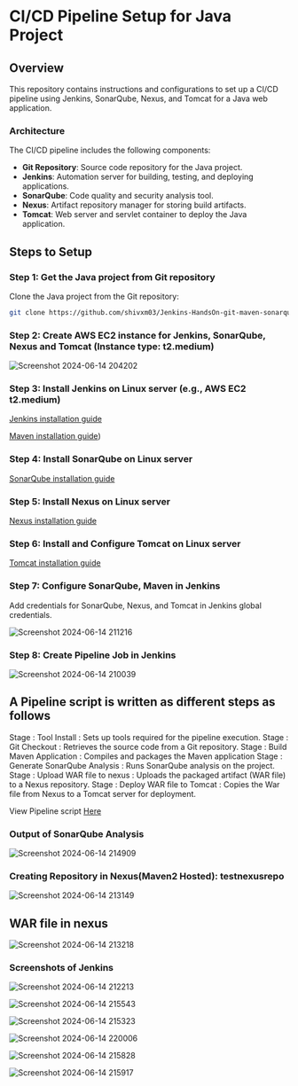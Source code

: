 # CI/CD Pipeline Setup for Java Project

## Overview
This repository contains instructions and configurations to set up a CI/CD pipeline using Jenkins, SonarQube, Nexus, and Tomcat for a Java web application.

### Architecture
The CI/CD pipeline includes the following components:
- **Git Repository**: Source code repository for the Java project.
- **Jenkins**: Automation server for building, testing, and deploying applications.
- **SonarQube**: Code quality and security analysis tool.
- **Nexus**: Artifact repository manager for storing build artifacts.
- **Tomcat**: Web server and servlet container to deploy the Java application.

## Steps to Setup

### Step 1: Get the Java project from Git repository
Clone the Java project from the Git repository:

```bash
git clone https://github.com/shivxm03/Jenkins-HandsOn-git-maven-sonarqube-nexus-tomcat-CI-CD.git
```
### Step 2: Create AWS EC2 instance for Jenkins, SonarQube, Nexus and Tomcat (Instance type: t2.medium)

![Screenshot 2024-06-14 204202](https://github.com/shivxm03/Jenkins-HandsOn-git-maven-sonarqube-nexus-tomcat-CI-CD/assets/157244434/84e58550-a1a5-4642-8780-8fea3879f45f)

### Step 3: Install Jenkins on Linux server (e.g., AWS EC2 t2.medium)
 
 [Jenkins installation guide](https://www.jenkins.io/doc/book/installing/linux/ )

 [Maven installation guide](https://maven.apache.org/install.html))

 ### Step 4: Install SonarQube on Linux server
 
 [SonarQube installation guide](https://www.sonarsource.com/products/sonarqube/downloads/)

 ### Step 5: Install Nexus on Linux server
 
 [Nexus installation guide](https://help.sonatype.com/en/download.html)

 ### Step 6: Install and Configure Tomcat on Linux server
 
 [Tomcat installation guide](https://tomcat.apache.org/download-90.cgi)

 ### Step 7: Configure SonarQube, Maven in Jenkins

Add credentials for SonarQube, Nexus, and Tomcat in Jenkins global credentials.

![Screenshot 2024-06-14 211216](https://github.com/shivxm03/Jenkins-HandsOn-git-maven-sonarqube-nexus-tomcat-CI-CD/assets/157244434/638c51fb-bd74-40f7-83a4-259df9696696)

### Step 8: Create Pipeline Job in Jenkins

 ![Screenshot 2024-06-14 210039](https://github.com/shivxm03/Jenkins-HandsOn-git-maven-sonarqube-nexus-tomcat-CI-CD/assets/157244434/eee11dda-3bf4-4ac2-a797-29644a2f1303)

## A Pipeline script is written as different steps as follows

Stage : Tool Install : Sets up tools required for the pipeline execution.
Stage : Git Checkout : Retrieves the source code from a Git repository.
Stage : Build Maven Application : Compiles and packages the Maven application
Stage : Generate SonarQube Analysis : Runs SonarQube analysis on the project.
Stage : Upload WAR file to nexus : Uploads the packaged artifact (WAR file) to a Nexus repository.
Stage : Deploy WAR file to Tomcat : Copies the War file from Nexus to a Tomcat server for deployment.

View Pipeline script  [Here](https://github.com/shivxm03/Jenkins-HandsOn-git-maven-sonarqube-nexus-tomcat-CI-CD/blob/main/jenkinsfile-cicd)

### Output of SonarQube Analysis

![Screenshot 2024-06-14 214909](https://github.com/shivxm03/Jenkins-HandsOn-git-maven-sonarqube-nexus-tomcat-CI-CD/assets/157244434/708ffb18-502b-47a0-a3dc-3ccf13dc995a)

### Creating Repository in Nexus(Maven2 Hosted): testnexusrepo

![Screenshot 2024-06-14 213149](https://github.com/shivxm03/Jenkins-HandsOn-git-maven-sonarqube-nexus-tomcat-CI-CD/assets/157244434/5669095a-3b61-4cc1-b5a8-98e1b81932a5)

## WAR file in nexus

![Screenshot 2024-06-14 213218](https://github.com/shivxm03/Jenkins-HandsOn-git-maven-sonarqube-nexus-tomcat-CI-CD/assets/157244434/0b22249f-101c-42d0-b910-e831a7127eee)

### Screenshots of Jenkins

![Screenshot 2024-06-14 212213](https://github.com/shivxm03/Jenkins-HandsOn-git-maven-sonarqube-nexus-tomcat-CI-CD/assets/157244434/6bf4572f-912f-4e95-8a7a-b9169514c09a)

![Screenshot 2024-06-14 215543](https://github.com/shivxm03/Jenkins-HandsOn-git-maven-sonarqube-nexus-tomcat-CI-CD/assets/157244434/8cc8a026-6e11-40a1-94b1-08c6629fdf69)

![Screenshot 2024-06-14 215323](https://github.com/shivxm03/Jenkins-HandsOn-git-maven-sonarqube-nexus-tomcat-CI-CD/assets/157244434/3a877714-8ec8-492d-a0e1-ce54982a1eac)

![Screenshot 2024-06-14 220006](https://github.com/shivxm03/Jenkins-HandsOn-git-maven-sonarqube-nexus-tomcat-CI-CD/assets/157244434/0a2118cb-4565-417a-85e6-81b4a07b9845)

![Screenshot 2024-06-14 215828](https://github.com/shivxm03/Jenkins-HandsOn-git-maven-sonarqube-nexus-tomcat-CI-CD/assets/157244434/529cd679-6bad-4394-9aa4-7095214da485)

![Screenshot 2024-06-14 215917](https://github.com/shivxm03/Jenkins-HandsOn-git-maven-sonarqube-nexus-tomcat-CI-CD/assets/157244434/0fd3d509-465c-40d9-8006-a2a7bfd08e51)












